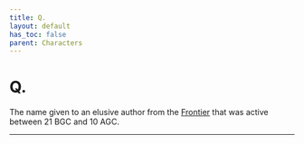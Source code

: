 ```yaml
---
title: Q.
layout: default
has_toc: false
parent: Characters
---
```


# Q.
The name given to an elusive author from the [Frontier] that was active between 21 BGC and 10 AGC.

----

[Frontier]: ../systems/